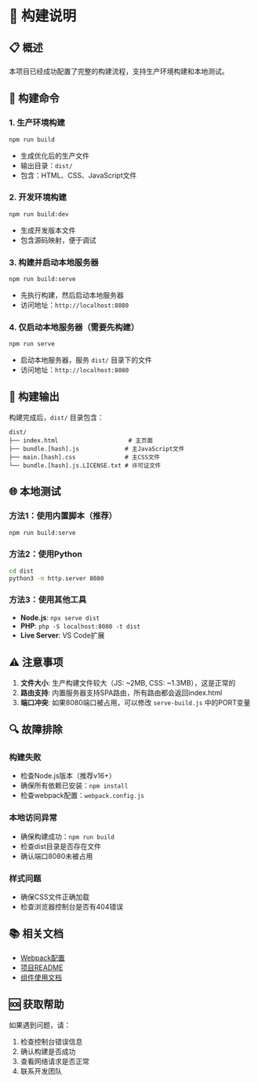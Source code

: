 # 🚀 构建说明

## 📋 概述

本项目已经成功配置了完整的构建流程，支持生产环境构建和本地测试。

## 🔧 构建命令

### 1. 生产环境构建
```bash
npm run build
```
- 生成优化后的生产文件
- 输出目录：`dist/`
- 包含：HTML、CSS、JavaScript文件

### 2. 开发环境构建
```bash
npm run build:dev
```
- 生成开发版本文件
- 包含源码映射，便于调试

### 3. 构建并启动本地服务器
```bash
npm run build:serve
```
- 先执行构建，然后启动本地服务器
- 访问地址：`http://localhost:8080`

### 4. 仅启动本地服务器（需要先构建）
```bash
npm run serve
```
- 启动本地服务器，服务 `dist/` 目录下的文件
- 访问地址：`http://localhost:8080`

## 📁 构建输出

构建完成后，`dist/` 目录包含：

```
dist/
├── index.html                    # 主页面
├── bundle.[hash].js             # 主JavaScript文件
├── main.[hash].css              # 主CSS文件
└── bundle.[hash].js.LICENSE.txt # 许可证文件
```

## 🌐 本地测试

### 方法1：使用内置脚本（推荐）
```bash
npm run build:serve
```

### 方法2：使用Python
```bash
cd dist
python3 -m http.server 8080
```

### 方法3：使用其他工具
- **Node.js**: `npx serve dist`
- **PHP**: `php -S localhost:8080 -t dist`
- **Live Server**: VS Code扩展

## ⚠️ 注意事项

1. **文件大小**: 生产构建文件较大（JS: ~2MB, CSS: ~1.3MB），这是正常的
2. **路由支持**: 内置服务器支持SPA路由，所有路由都会返回index.html
3. **端口冲突**: 如果8080端口被占用，可以修改 `serve-build.js` 中的PORT变量

## 🔍 故障排除

### 构建失败
- 检查Node.js版本（推荐v16+）
- 确保所有依赖已安装：`npm install`
- 检查webpack配置：`webpack.config.js`

### 本地访问异常
- 确保构建成功：`npm run build`
- 检查dist目录是否存在文件
- 确认端口8080未被占用

### 样式问题
- 确保CSS文件正确加载
- 检查浏览器控制台是否有404错误

## 📚 相关文档

- [Webpack配置](./webpack.config.js)
- [项目README](./README.md)
- [组件使用文档](./.cursor/rules/使用文档.md)

## 🆘 获取帮助

如果遇到问题，请：
1. 检查控制台错误信息
2. 确认构建是否成功
3. 查看网络请求是否正常
4. 联系开发团队
